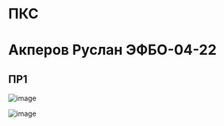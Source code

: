 # ПКС

# Акперов Руслан ЭФБО-04-22

## ПР1

![image](https://github.com/user-attachments/assets/43c033d1-9d0d-42f3-8e83-36093630a184)



![image](https://github.com/user-attachments/assets/1f075db6-1e5d-4d52-8a67-e635c2a2772a)

